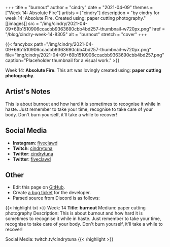 +++
title =       "burnout"
author =      "cindry"
date =        "2021-04-09"
themes =      ["Week 14: Absolute Fire"]
artists =     ["cindry"]
description = "by cindry for week 14: Absolute Fire. Created using: paper cutting photography."
[[images]]
      src = "/img/cindry/2021-04-09+69b1510906ccacbb9363690cbb4bd257-thumbnail-w720px.png"
      href = "/blog/cindry-week-14-8305"
      alt = "burnout"
      stretch = "cover"
+++


{{< fancybox path="/img/cindry/2021-04-09+69b1510906ccacbb9363690cbb4bd257-thumbnail-w720px.png" file="img/cindry/2021-04-09+69b1510906ccacbb9363690cbb4bd257.png" caption="Placeholder thumbnail for a visual work." >}}


Week 14: **Absolute Fire**. This art was lovingly created using: **paper cutting photography**.

## Artist's Notes

This is about burnout and how hard it is sometimes to recognise it while in haste. Just remember to take your time, recognise to take care of your body. Don't burn yourself, it'll take a while to recover!

## Social Media

- **Instagram**: <a href='https://instagram.com/fiveclawd' target='_blank'>fiveclawd</a>
- **Twitch**: <a href='https://twitch.tv/cindrytuna' target='_blank'>cindrytuna</a>
- **Twitter**: <a href='https://twitter.com/cindrytuna' target='_blank'>cindrytuna</a>
- **Twitter**: <a href='https://twitter.com/fiveclawd' target='_blank'>fiveclawd</a>

## Other

- Edit this page on [GitHub](https://github.com/teaminkling/web-refresh/edit/main/content/blog/cindry-week-14-8305.md).
- Create [a bug ticket](https://github.com/teaminkling/web-refresh/issues/new?assignees=&labels=bug&template=problem-report.md&title=) for the developer.
- Parsed source from Discord is as follows:

{{< highlight txt >}}
Week: 14
**Title: burnout**
Medium: paper cutting photography
Description: This is about burnout and how hard it is sometimes to recognise it while in haste. Just remember to take your time, recognise to take care of your body. Don't burn yourself, it'll take a while to recover!

Social Media: twitch.tv/cindrytuna
{{< /highlight >}}